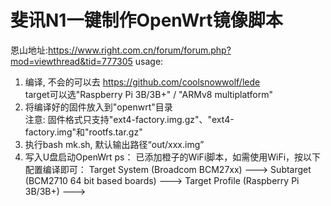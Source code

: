 # 斐讯N1一键制作OpenWrt镜像脚本
恩山地址:https://www.right.com.cn/forum/forum.php?mod=viewthread&tid=777305
usage:
1. 编译, 不会的可以去 https://github.com/coolsnowwolf/lede <br>
   target可以选"Raspberry Pi 3B/3B+" / "ARMv8 multiplatform" <br>
2. 将编译好的固件放入到"openwrt"目录 <br>
   注意: 固件格式只支持"ext4-factory.img.gz"、"ext4-factory.img"和"rootfs.tar.gz"<br>
3. 执行bash mk.sh, 默认输出路径“out/xxx.img”
4. 写入U盘启动OpenWrt
ps：
已添加橙子的WiFi脚本，如需使用WiFi，按以下配置编译即可：
Target System (Broadcom BCM27xx)  --->
Subtarget (BCM2710 64 bit based boards)  --->
Target Profile (Raspberry Pi 3B/3B+)  --->
